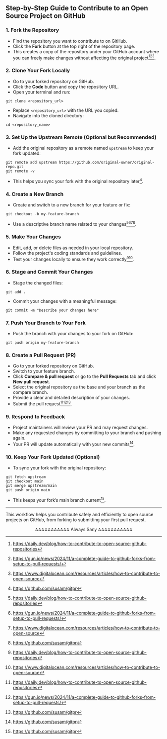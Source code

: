 ## Step-by-Step Guide to Contribute to an Open Source Project on GitHub

### 1. Fork the Repository

- Find the repository you want to contribute to on GitHub.
- Click the **Fork** button at the top right of the repository page.
- This creates a copy of the repository under your GitHub account where you can freely make changes without affecting the original project[^1][^2][^3].


### 2. Clone Your Fork Locally

- Go to your forked repository on GitHub.
- Click the **Code** button and copy the repository URL.
- Open your terminal and run:

```
git clone <repository_url>
```

- Replace `<repository_url>` with the URL you copied.
- Navigate into the cloned directory:

```
cd <repository_name>
```


### 3. Set Up the Upstream Remote (Optional but Recommended)

- Add the original repository as a remote named `upstream` to keep your fork updated:

```
git remote add upstream https://github.com/original-owner/original-repo.git
git remote -v
```

- This helps you sync your fork with the original repository later[^4].


### 4. Create a New Branch

- Create and switch to a new branch for your feature or fix:

```
git checkout -b my-feature-branch
```

- Use a descriptive branch name related to your changes[^1][^2][^3][^4].


### 5. Make Your Changes

- Edit, add, or delete files as needed in your local repository.
- Follow the project's coding standards and guidelines.
- Test your changes locally to ensure they work correctly[^1][^3].


### 6. Stage and Commit Your Changes

- Stage the changed files:

```
git add .
```

- Commit your changes with a meaningful message:

```
git commit -m "Describe your changes here"
```


### 7. Push Your Branch to Your Fork

- Push the branch with your changes to your fork on GitHub:

```
git push origin my-feature-branch
```


### 8. Create a Pull Request (PR)

- Go to your forked repository on GitHub.
- Switch to your feature branch.
- Click **Compare \& pull request** or go to the **Pull Requests** tab and click **New pull request**.
- Select the original repository as the base and your branch as the compare branch.
- Provide a clear and detailed description of your changes.
- Submit the pull request[^1][^2][^4].


### 9. Respond to Feedback

- Project maintainers will review your PR and may request changes.
- Make any requested changes by committing to your branch and pushing again.
- Your PR will update automatically with your new commits[^4].


### 10. Keep Your Fork Updated (Optional)

- To sync your fork with the original repository:

```
git fetch upstream
git checkout main
git merge upstream/main
git push origin main
```

- This keeps your fork’s main branch current[^4].

---

This workflow helps you contribute safely and efficiently to open source projects on GitHub, from forking to submitting your first pull request.

<div style="text-align: center">⁂⁂⁂⁂⁂⁂⁂⁂⁂⁂⁂ Always Sany ⁂⁂⁂⁂⁂⁂⁂⁂⁂⁂⁂</div>

[^1]: https://daily.dev/blog/how-to-contribute-to-open-source-github-repositories

[^2]: https://gun.io/news/2024/11/a-complete-guide-to-github-forks-from-setup-to-pull-requests/

[^3]: https://www.digitalocean.com/resources/articles/how-to-contribute-to-open-source

[^4]: https://github.com/susam/gitpr

[^5]: https://docs.github.com/en/get-started/exploring-projects-on-github/finding-ways-to-contribute-to-open-source-on-github

[^6]: https://github.com/firstcontributions/first-contributions

[^7]: https://docs.github.com/en/get-started/exploring-projects-on-github/contributing-to-a-project

[^8]: https://www.reddit.com/r/learnprogramming/comments/140gdp8/a_stepbystep_for_doing_your_first_open_source/

[^9]: https://learn.microsoft.com/en-us/training/modules/contribute-open-source/

[^10]: https://github.com/freeCodeCamp/how-to-contribute-to-open-source

